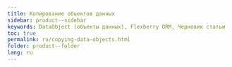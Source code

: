 ```yaml
---
title: Копирование объектов данных
sidebar: product--sidebar
keywords: DataObject (объекты данных), Flexberry ORM, Черновик статьи
toc: true
permalink: ru/copying-data-objects.html
folder: product--folder
lang: ru
---
```


